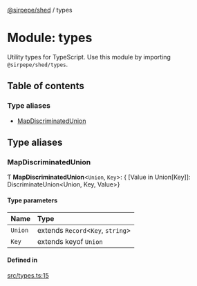 [@sirpepe/shed](../README.md) / types

# Module: types

Utility types for TypeScript. Use this module by importing
`@sirpepe/shed/types`.

## Table of contents

### Type aliases

- [MapDiscriminatedUnion](types.md#mapdiscriminatedunion)

## Type aliases

### MapDiscriminatedUnion

Ƭ **MapDiscriminatedUnion**<`Union`, `Key`\>: { [Value in Union[Key]]: DiscriminateUnion<Union, Key, Value\>}

#### Type parameters

| Name | Type |
| :------ | :------ |
| `Union` | extends `Record`<`Key`, `string`\> |
| `Key` | extends keyof `Union` |

#### Defined in

[src/types.ts:15](https://github.com/SirPepe/shed/blob/7fa7472/src/types.ts#L15)
